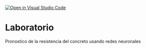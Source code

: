 [![Open in Visual Studio Code](https://classroom.github.com/assets/open-in-vscode-c66648af7eb3fe8bc4f294546bfd86ef473780cde1dea487d3c4ff354943c9ae.svg)](https://classroom.github.com/online_ide?assignment_repo_id=9405172&assignment_repo_type=AssignmentRepo)
# Laboratorio
Pronostico de la resistencia del concreto usando redes neuronales
